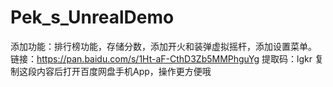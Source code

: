 # Pek_s_UnrealDemo
添加功能：排行榜功能，存储分数，添加开火和装弹虚拟摇杆，添加设置菜单。
链接：https://pan.baidu.com/s/1Ht-aF-CthD3Zb5MMPhguYg 
提取码：lgkr 
复制这段内容后打开百度网盘手机App，操作更方便哦
